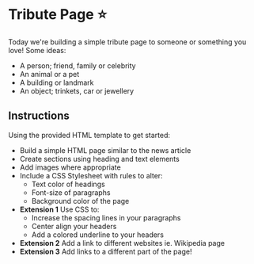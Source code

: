 # Tribute Page ⭐️ 
Today we're building a simple tribute page to someone or something you love! Some ideas:

- A person; friend, family or celebrity
- An animal or a pet
- A building or landmark
- An object; trinkets, car or jewellery

## Instructions
Using the provided HTML template to get started:
- Build a simple HTML page similar to the news article
- Create sections using heading and text elements
- Add images where appropriate
- Include a CSS Stylesheet with rules to alter:
    - Text color of headings
    - Font-size of paragraphs
    - Background color of the page
- **Extension 1** Use CSS to:
    - Increase the spacing lines in your paragraphs
    - Center align your headers
    - Add a colored underline to your headers
- **Extension 2** Add a link to different websites ie. Wikipedia page
- **Extension 3** Add links to a different part of the page!
